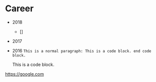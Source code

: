 # Career
+ 2018
  + []


+ 2017


+ 2016
``` This is a normal paragraph: This is a code block. end code block. ```
 

    This is a code block. 

 
https://google.com 

